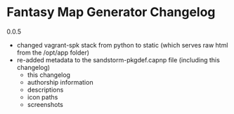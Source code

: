 # Fantasy Map Generator Changelog

0.0.5

* changed vagrant-spk stack from python to static (which serves raw html from the /opt/app folder)
* re-added metadata to the sandstorm-pkgdef.capnp file (including this changelog)
  * this changelog
  * authorship information
  * descriptions
  * icon paths
  * screenshots
    
